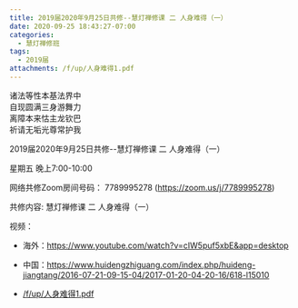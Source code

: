 ```yaml
---
title: 2019届2020年9月25日共修--慧灯禅修课 二 人身难得（一）
date: 2020-09-25 18:43:27-07:00
categories:
  - 慧灯禅修班
tags:
  - 2019届
attachments: /f/up/人身难得1.pdf
---
```

诸法等性本基法界中  
自现圆满三身游舞力  
离障本来怙主龙钦巴  
祈请无垢光尊常护我  

2019届2020年9月25日共修--慧灯禅修课 二 人身难得（一）

星期五 晚上7:00-10:00  

网络共修Zoom房间号码： 7789995278 (<https://zoom.us/j/7789995278>)

共修内容: 慧灯禅修课 二 人身难得（一）                                

视频：

- 海外：<https://www.youtube.com/watch?v=cIW5puf5xbE&app=desktop>
- 中国：<https://www.huidengzhiguang.com/index.php/huideng-jiangtang/2016-07-21-09-15-04/2017-01-20-04-20-16/618-l15010>

- [/f/up/人身难得1.pdf](/f/up/人身难得1.pdf)